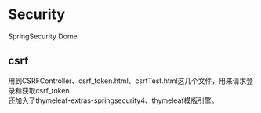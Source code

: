 # Security
SpringSecurity Dome

## csrf  
用到CSRFController、csrf_token.html、csrfTest.html这几个文件，用来请求登录和获取csrf_token  
还加入了thymeleaf-extras-springsecurity4、thymeleaf模版引擎。
